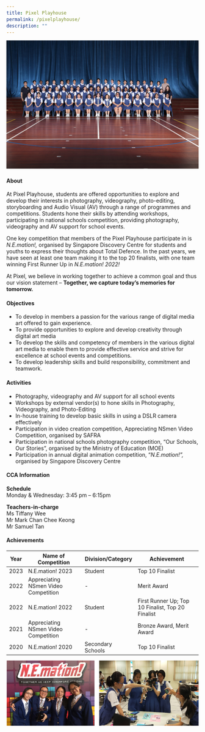 ```yaml
---
title: Pixel Playhouse
permalink: /pixelplayhouse/
description: ""
---
```

![](/images/CCA/2023/pixel%20playhouse.jpg)

#### **About**
At Pixel Playhouse, students are offered opportunities to explore and develop their interests in photography, videography, photo-editing, storyboarding and Audio Visual (AV) through a range of programmes and competitions. Students hone their skills by attending workshops, participating in national schools competition, providing photography, videography and AV support for school events.

One key competition that members of the Pixel Playhouse participate in is *N.E.mation!,* organised by Singapore Discovery Centre for students and youths to express their thoughts about Total Defence. In the past years, we have seen at least one team making it to the top 20 finalists, with one team winning First Runner Up in *N.E.mation! 2022!*

At Pixel, we believe in working together to achieve a common goal and thus our vision statement – **Together, we capture today’s memories for tomorrow.**

#### **Objectives**
*   To develop in members a passion for the various range of digital media art offered to gain experience.
*   To provide opportunities to explore and develop creativity through digital art media
*   To develop the skills and competency of members in the various digital art media to enable them to provide effective service and strive for excellence at school events and competitions.
*   To develop leadership skills and build responsibility, commitment and teamwork.

#### **Activities**
*   Photography, videography and AV support for all school events
*   Workshops by external vendor(s) to hone skills in Photography, Videography, and Photo-Editing
*   In-house training to develop basic skills in using a DSLR camera effectively
*   Participation in video creation competition, Appreciating NSmen Video Competition, organised by SAFRA
*   Participation in national schools photography competition, “Our Schools, Our Stories”, organised by the Ministry of Education (MOE)
*   Participation in annual digital animation competition, “*N.E.mation!”,* organised by Singapore Discovery Centre

#### **CCA Information**

**Schedule**        
<br>Monday &amp; Wednesday: 3:45 pm – 6:15pm<br>

**Teachers-in-charge**
<br>Ms Tiffany Wee<br> Mr Mark Chan Chee Keong<br>Mr Samuel Tan<br>

#### **Achievements**
| Year  | Name of Competition           | Division/Category | Achievement                                       |
|-------|---------------------------------------|-------------------|---------------------------------------------------|
| 2023 |N.E.mation! 2023 | Student              | Top 10 Finalist                      |
|2022  | Appreciating NSmen Video Competition| - | Merit Award  |
|2022  | N.E.mation! 2022                       | Student | First Runner Up; Top 10 Finalist, Top 20 Finalist|
|2021  | Appreciating NSmen Video Competition| - | Bronze Award, Merit Award
|2020  | N.E.mation! 2020                       | Secondary Schools | Top 10 Finalist                                  |
  

![](/images/CCA/Clubs%20and%20Societies/Pixel%20Playhouse/P2.png)